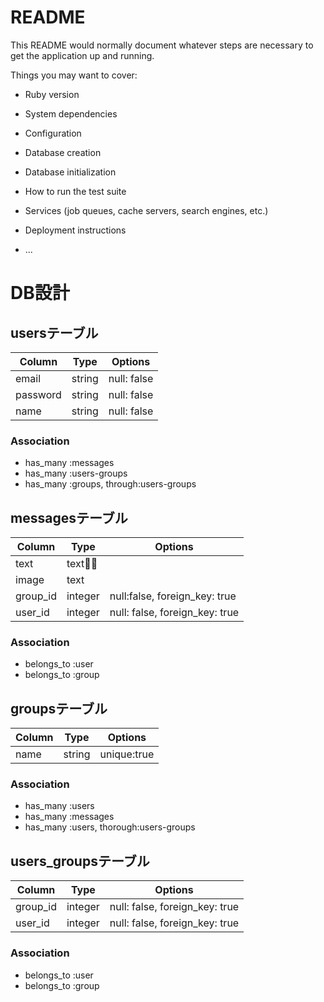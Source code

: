 # README

This README would normally document whatever steps are necessary to get the
application up and running.

Things you may want to cover:

* Ruby version

* System dependencies

* Configuration

* Database creation

* Database initialization

* How to run the test suite

* Services (job queues, cache servers, search engines, etc.)

* Deployment instructions

* ...



# DB設計
## usersテーブル
|Column|Type|Options|
|------|----|-------|
|email|string|null: false|
|password|string|null: false|
|name|string|null: false|
### Association
- has_many :messages
- has_many :users-groups
- has_many :groups, through:users-groups
  

## messagesテーブル
|Column|Type|Options|
|------|----|-------|
|text|text||
|image|text||
|group_id|integer|null:false, foreign_key: true|
|user_id|integer|null: false, foreign_key: true|
### Association
- belongs_to :user
- belongs_to :group
  


## groupsテーブル
|Column|Type|Options|
|------|----|-------|
|name|string|unique:true|
### Association
- has_many :users
- has_many :messages
- has_many :users, thorough:users-groups
  
  


## users_groupsテーブル
|Column|Type|Options|
|------|----|-------|
|group_id|integer|null: false, foreign_key: true|
|user_id|integer|null: false, foreign_key: true|
### Association
- belongs_to :user
- belongs_to :group

